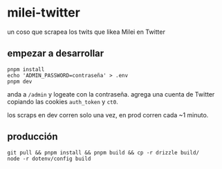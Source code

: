 # milei-twitter

un coso que scrapea los twits que likea Milei en Twitter

## empezar a desarrollar

```
pnpm install
echo 'ADMIN_PASSWORD=contraseña' > .env
pnpm dev
```

anda a `/admin` y logeate con la contraseña. agrega una cuenta de Twitter copiando las cookies `auth_token` y `ct0`.

los scraps en dev corren solo una vez, en prod corren cada ~1 minuto.

## producción

```
git pull && pnpm install && pnpm build && cp -r drizzle build/
node -r dotenv/config build
```
